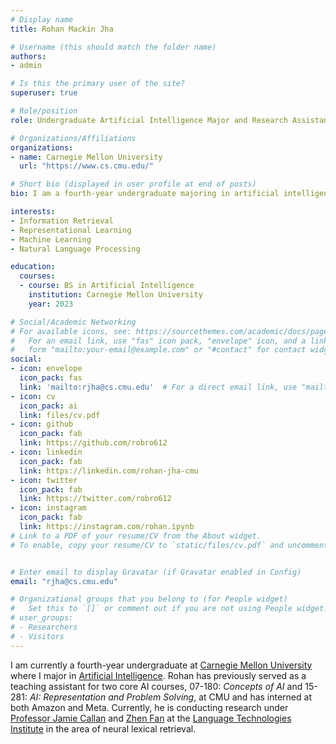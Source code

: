 ```yaml
---
# Display name
title: Rohan Mackin Jha

# Username (this should match the folder name)
authors:
- admin

# Is this the primary user of the site?
superuser: true

# Role/position
role: Undergraduate Artificial Intelligence Major and Research Assistant

# Organizations/Affiliations
organizations:
- name: Carnegie Mellon University
  url: "https://www.cs.cmu.edu/"

# Short bio (displayed in user profile at end of posts)
bio: I am a fourth-year undergraduate majoring in artificial intelligence at Carnegie Mellon University. I am currently applying to graduate programs for entrance in the Fall of 2023.

interests:
- Information Retrieval
- Representational Learning
- Machine Learning
- Natural Language Processing

education:
  courses:
  - course: BS in Artificial Intelligence
    institution: Carnegie Mellon University
    year: 2023

# Social/Academic Networking
# For available icons, see: https://sourcethemes.com/academic/docs/page-builder/#icons
#   For an email link, use "fas" icon pack, "envelope" icon, and a link in the
#   form "mailto:your-email@example.com" or "#contact" for contact widget.
social:
- icon: envelope
  icon_pack: fas
  link: 'mailto:rjha@cs.cmu.edu'  # For a direct email link, use "mailto:test@example.org".
- icon: cv
  icon_pack: ai
  link: files/cv.pdf
- icon: github
  icon_pack: fab
  link: https://github.com/robro612
- icon: linkedin
  icon_pack: fab
  link: https://linkedin.com/rohan-jha-cmu
- icon: twitter
  icon_pack: fab
  link: https://twitter.com/robro612
- icon: instagram
  icon_pack: fab
  link: https://instagram.com/rohan.ipynb
# Link to a PDF of your resume/CV from the About widget.
# To enable, copy your resume/CV to `static/files/cv.pdf` and uncomment the lines below.


# Enter email to display Gravatar (if Gravatar enabled in Config)
email: "rjha@cs.cmu.edu"

# Organizational groups that you belong to (for People widget)
#   Set this to `[]` or comment out if you are not using People widget.
# user_groups:
# - Researchers
# - Visitors
---
```


I am currently a fourth-year undergraduate at [Carnegie Mellon University](https://www.cs.cmu.edu) where I major in [Artificial Intelligence](https://www.cs.cmu.edu/bs-in-artificial-intelligence/). Rohan has previously served as a teaching assistant for two core AI courses, 07-180: *Concepts of AI* and 15-281: *AI: Representation and Problem Solving*, at CMU and has interned at both Amazon and Meta. Currently, he is conducting research under [Professor Jamie Callan](https://www.cs.cmu.edu/~callan/) and [Zhen Fan](https://alchemist75.github.io/) at the [Language Technologies Institute](https://lti.cs.cmu.edu/) in the area of neural lexical retrieval.
